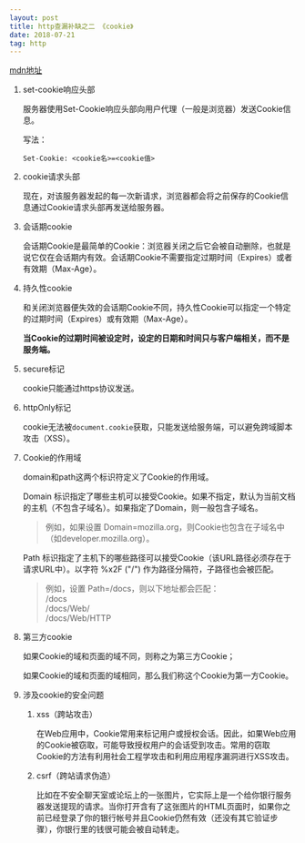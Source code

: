 ```yaml
---
layout: post
title: http查漏补缺之二 《cookie》
date: 2018-07-21
tag: http
---
```


[mdn地址](https://developer.mozilla.org/zh-CN/docs/Web/HTTP/Cookies)

1. set-cookie响应头部

    服务器使用Set-Cookie响应头部向用户代理（一般是浏览器）发送Cookie信息。

    写法：

    ```
    Set-Cookie: <cookie名>=<cookie值>
    ```

2. cookie请求头部

    现在，对该服务器发起的每一次新请求，浏览器都会将之前保存的Cookie信息通过Cookie请求头部再发送给服务器。

3. 会话期cookie

    会话期Cookie是最简单的Cookie：浏览器关闭之后它会被自动删除，也就是说它仅在会话期内有效。会话期Cookie不需要指定过期时间（Expires）或者有效期（Max-Age）。

4. 持久性cookie

    和关闭浏览器便失效的会话期Cookie不同，持久性Cookie可以指定一个特定的过期时间（Expires）或有效期（Max-Age）。

    **当Cookie的过期时间被设定时，设定的日期和时间只与客户端相关，而不是服务端。**

5. secure标记

    cookie只能通过https协议发送。

6. httpOnly标记

    cookie无法被`document.cookie`获取，只能发送给服务端，可以避免跨域脚本攻击（XSS）。

7. Cookie的作用域

    domain和path这两个标识符定义了Cookie的作用域。

    Domain 标识指定了哪些主机可以接受Cookie。如果不指定，默认为当前文档的主机（不包含子域名）。如果指定了Domain，则一般包含子域名。

    > 例如，如果设置 Domain=mozilla.org，则Cookie也包含在子域名中（如developer.mozilla.org）。

    Path 标识指定了主机下的哪些路径可以接受Cookie（该URL路径必须存在于请求URL中）。以字符 %x2F ("/") 作为路径分隔符，子路径也会被匹配。

    > 例如，设置 Path=/docs，则以下地址都会匹配：  
    /docs  
    /docs/Web/  
    /docs/Web/HTTP

8. 第三方cookie

    如果Cookie的域和页面的域不同，则称之为第三方Cookie；

    如果Cookie的域和页面的域相同，那么我们称这个Cookie为第一方Cookie。

9. 涉及cookie的安全问题

    1. xss（跨站攻击）

        在Web应用中，Cookie常用来标记用户或授权会话。因此，如果Web应用的Cookie被窃取，可能导致授权用户的会话受到攻击。常用的窃取Cookie的方法有利用社会工程学攻击和利用应用程序漏洞进行XSS攻击。

    2. csrf（跨站请求伪造）

        比如在不安全聊天室或论坛上的一张图片，它实际上是一个给你银行服务器发送提现的请求。当你打开含有了这张图片的HTML页面时，如果你之前已经登录了你的银行帐号并且Cookie仍然有效（还没有其它验证步骤），你银行里的钱很可能会被自动转走。